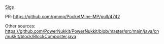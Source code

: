 [Sigs](https://sigs.horion.party/#)

PR: https://github.com/pmmp/PocketMine-MP/pull/4742

Other sources:
https://github.com/PowerNukkit/PowerNukkit/blob/master/src/main/java/cn/nukkit/block/BlockComposter.java
